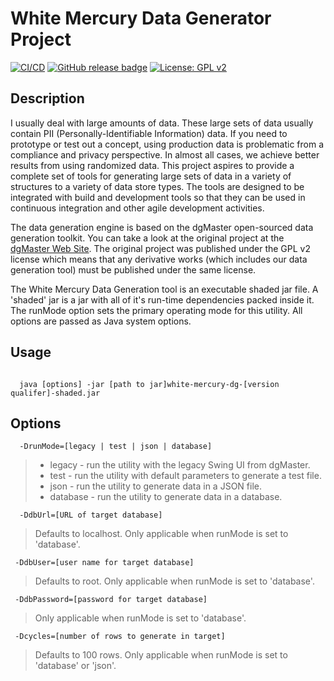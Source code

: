 White Mercury Data Generator Project
====================================

[![CI/CD](https://github.com/tspauld98/white-mercury-dg/actions/workflows/gradle.yml/badge.svg)](https://github.com/tspauld98/white-mercury-dg/actions/workflows/gradle.yml)
[![GitHub release badge](https://badgen.net/github/release/tspauld98/white-mercury-dg/stable)](https://github.com/tspauld98/white-mercury-dg/releases/latest)
[![License: GPL v2](https://img.shields.io/badge/License-GPL_v2-blue.svg)](https://www.gnu.org/licenses/old-licenses/gpl-2.0.en.html)


Description
-----------

I usually deal with large amounts of data.  These large sets of data usually contain PII (Personally-Identifiable Information) data.  If you need to prototype or test out a concept, using production data is problematic from a compliance and privacy perspective.  In almost all cases, we achieve better results from using randomized data.  This project aspires to provide a complete set of tools for generating large sets of data in a variety of structures to a variety of data store types.  The tools are designed to be integrated with build and development tools so that they can be used in continuous integration and other agile development activities.

The data generation engine is based on the dgMaster open-sourced data generation toolkit.  You can take a look at the original project at the [dgMaster Web Site](http://dgmaster.sourceforge.net/).  The original project was published under the GPL v2 license which means that any derivative works (which includes our data generation tool) must be published under the same license.

The White Mercury Data Generation tool is an executable shaded jar file.  A 'shaded' jar is a jar with all of it's run-time dependencies packed inside it.  The runMode option sets the primary operating mode for this utility.  All options are passed as Java system options.

Usage
-----

``` shell

  java [options] -jar [path to jar]white-mercury-dg-[version qualifer]-shaded.jar

```

Options
-------

 ```shell
   -DrunMode=[legacy | test | json | database]
 ```

  >* legacy - run the utility with the legacy Swing UI from dgMaster.
  >* test - run the utility with default parameters to generate a test file.
  >* json - run the utility to generate data in a JSON file.
  >* database - run the utility to generate data in a database.

 ```shell
   -DdbUrl=[URL of target database]
```

  >Defaults to localhost.  Only applicable when runMode is set to 'database'.

 ```shell
  -DdbUser=[user name for target database]
```

  >Defaults to root.  Only applicable when runMode is set to 'database'.

 ```shell
  -DdbPassword=[password for target database]
```

  >Only applicable when runMode is set to 'database'.

 ```shell
  -Dcycles=[number of rows to generate in target]
```

  >Defaults to 100 rows.  Only applicable when runMode is set to 'database' or 'json'.
